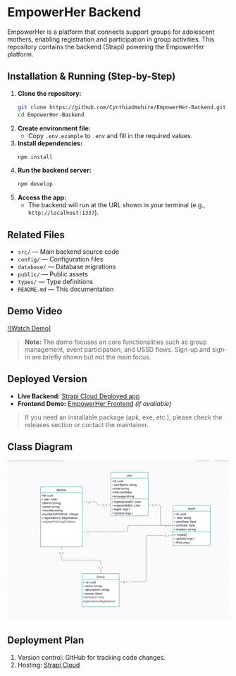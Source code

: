 
# EmpowerHer Backend

EmpowerHer is a platform that connects support groups for adolescent mothers, enabling registration and participation in group activities. This repository contains the backend (Strapi) powering the EmpowerHer platform.

## Installation & Running (Step-by-Step)

1. **Clone the repository:**
   ```bash
   git clone https://github.com/CynthiaUmuhire/EmpowerHer-Backend.git
   cd EmpowerHer-Backend
   ```
2. **Create environment file:**
   - Copy `.env.example` to `.env` and fill in the required values.
3. **Install dependencies:**
   ```bash
   npm install
   ```
4. **Run the backend server:**
   ```bash
   npm develop
   ```
5. **Access the app:**
   - The backend will run at the URL shown in your terminal (e.g., `http://localhost:1337`).

## Related Files

- `src/` — Main backend source code
- `config/` — Configuration files
- `database/` — Database migrations
- `public/` — Public assets
- `types/` — Type definitions
- `README.md` — This documentation

## Demo Video

[![Watch Demo]](https://youtu.be/puIWICosN_Q)

> **Note:** The demo focuses on core functionalities such as group management, event participation, and USSD flows. Sign-up and sign-in are briefly shown but not the main focus.

## Deployed Version

- **Live Backend:** [Strapi Cloud Deployed app](https://tranquil-attraction-58420851c0.strapiapp.com)
- **Frontend Demo:** [EmpowerHer Frontend](empower-her-frontend-omega.vercel.app) *(if available)*

> If you need an installable package (apk, exe, etc.), please check the releases section or contact the maintainer.

## Class Diagram

![Class diagram](image.png)

## Deployment Plan

1. Version control: GitHub for tracking code changes.
2. Hosting: [Strapi Cloud](https://cloud.strapi.io)


